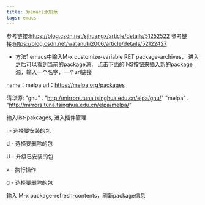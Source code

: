 ```yaml
---
title: 为emacs添加源
tags: emacs
---
```

参考链接:https://blog.csdn.net/sjhuangx/article/details/51252522
参考链接:https://blog.csdn.net/watanuki2006/article/details/52122427
<!--more-->
* 方法1 
emacs中输入M-x customize-variable RET package-archives，
进入之后可以看到当前的package源，
点击下面的INS按钮来插入新的package源，输入一个名字，一个url链接

name：melpa
url：https://melpa.org/packages

清华源:
"gnu" . "http://mirrors.tuna.tsinghua.edu.cn/elpa/gnu/"
"melpa" . "http://mirrors.tuna.tsinghua.edu.cn/elpa/melpa/"

输入list-pakcages, 进入插件管理

i - 选择要安装的包

d - 选择要删除的包

U - 升级已安装的包

x - 执行操作

d - 选择要删除的包

输入 M-x package-refresh-contents，刷新package信息

